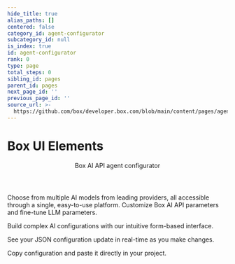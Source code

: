 ```yaml
---
hide_title: true
alias_paths: []
centered: false
category_id: agent-configurator
subcategory_id: null
is_index: true
id: agent-configurator
rank: 0
type: page
total_steps: 0
sibling_id: pages
parent_id: pages
next_page_id: ''
previous_page_id: ''
source_url: >-
  https://github.com/box/developer.box.com/blob/main/content/pages/agent-configurator/index.md
---
```

# Box UI Elements

<Centered wide id="buie" >

<HeroImage type="Agents" imageWidth="548" imageHeight="493">

<Header>

Box AI API agent configurator

</Header>

Choose from multiple AI models from leading providers, all accessible through a single, easy-to-use platform. Customize Box AI API parameters and fine-tune LLM parameters.

</HeroImage>

</Centered>

<Centered mid>

<TileGrid rows="3">

<Tile type="code-new" title="Visual Configuration">

Build complex AI configurations with our intuitive form-based interface.

</Tile>

<Tile type="ai" title="Real-time preview">

See your JSON configuration update in real-time as you make changes.

</Tile>

<Tile type="export" title="Export and share">

Copy configuration and paste it directly in your project.

</Tile>

</TileGrid>

</Centered>

<Centered mid>

<!-- Config component -->

<AgentConfiguration>

</AgentConfiguration>

</Centered>